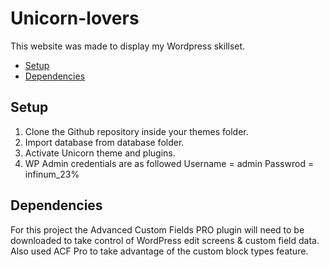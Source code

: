 # Unicorn-lovers

This website was made to display my Wordpress skillset.

* [Setup](#setup)
* [Dependencies](#dependencies)

## Setup
1. Clone the Github repository inside your themes folder.
2. Import database from database folder.
3. Activate Unicorn theme and plugins.
4. WP Admin credentials are as followed
Username = admin
Passwrod = infinum_23%

## Dependencies
For this project the Advanced Custom Fields PRO plugin will need to be downloaded to take control of WordPress edit screens & custom field data.
Also used ACF Pro to take advantage of the custom block types feature.